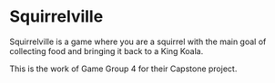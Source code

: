 # Squirrelville

Squirrelville is a game where you are a squirrel with the main goal of collecting food and bringing it back to a King Koala.

This is the work of Game Group 4 for their Capstone project.
